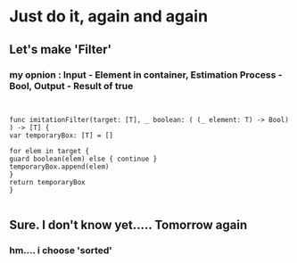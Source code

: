 
# Just do it, again and again

## Let's make 'Filter'
### my opnion : Input - Element in container, Estimation Process - Bool, Output - Result of true


<pre><code>

func imitationFilter<T>(target: [T], _ boolean: ( (_ element: T) -> Bool) ) -> [T] {
var temporaryBox: [T] = []

for elem in target {
guard boolean(elem) else { continue }
temporaryBox.append(elem)
}
return temporaryBox
}

</code></pre>


## Sure. I don't know yet..... Tomorrow again
###  hm.... i choose 'sorted'
